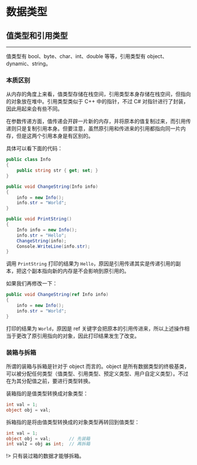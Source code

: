 # 数据类型

## 值类型和引用类型

---

值类型有 bool、byte、char、int、double 等等，引用类型有 object、dynamic、string。

### 本质区别

从内存的角度上来看，值类型存储在栈空间，引用类型本身存储在栈空间，但指向的对象放在堆中。引用类型类似于 C++ 中的指针，不过 C# 对指针进行了封装，因此用起来会有些不同。

在参数传递方面，值传递会开辟一片新的内存，并将原本的值复制过来，而引用传递则只是复制引用本身。但要注意，虽然原引用和传进来的引用都指向同一片内存，但是这两个引用本身是有区别的。

具体可以看下面的代码：

```csharp
public class Info
{
    public string str { get; set; }
}

public void ChangeString(Info info)
{
    info = new Info();
    info.str = "World";
}

public void PrintString()
{
    Info info = new Info();
    info.str = "Hello";
    ChangeString(info);
    Console.WriteLine(info.str);
}
```

调用 `PrintString` 打印的结果为 `Hello`，原因是引用传递其实是传递引用的副本，把这个副本指向新的内存是不会影响到原引用的。

如果我们再修改一下：

```csharp
public void ChangeString(ref Info info)
{
    info = new Info();
    info.str = "World";
}
```

打印的结果为 `World`，原因是 ref 关键字会把原本的引用传进来，所以上述操作相当于更改了原引用指向的对象，因此打印结果发生了改变。

### 装箱与拆箱

所谓的装箱与拆箱是针对于 object 而言的。object 是所有数据类型的终极基类，可以被分配任何类型（值类型、引用类型、预定义类型、用户自定义类型）。不过在为其分配值之前，要进行类型转换。

装箱指的是值类型转换成对象类型：

```csharp
int val = 1;
object obj = val;
```

拆箱指的是将由值类型转换成的对象类型再转回到值类型：

```csharp
int val = 1;
object obj = val;       // 先装箱
int val2 = obj as int;  // 再拆箱
```

!> 只有装过箱的数据才能够拆箱。